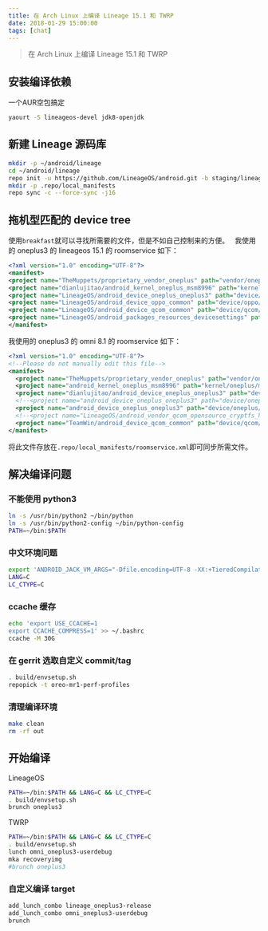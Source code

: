```yaml
---
title: 在 Arch Linux 上编译 Lineage 15.1 和 TWRP
date: 2018-01-29 15:00:00
tags: [chat]
---
```

> 在 Arch Linux 上编译 Lineage 15.1 和 TWRP

## 安装编译依赖
一个AUR空包搞定
```bash
yaourt -S lineageos-devel jdk8-openjdk
```

## 新建 Lineage 源码库
```bash
mkdir -p ~/android/lineage
cd ~/android/lineage
repo init -u https://github.com/LineageOS/android.git -b staging/lineage-15.1
mkdir -p .repo/local_manifests
repo sync -c --force-sync -j16
```

## 拖机型匹配的 device tree
使用`breakfast`就可以寻找所需要的文件，但是不如自己控制来的方便。  
我使用的 oneplus3 的 lineageos 15.1 的 roomservice 如下：
```xml
<?xml version="1.0" encoding="UTF-8"?>
<manifest>
<project name="TheMuppets/proprietary_vendor_oneplus" path="vendor/oneplus" remote="github" revision="lineage-15.1"/>
<project name="dianlujitao/android_kernel_oneplus_msm8996" path="kernel/oneplus/msm8996" remote="github"/>
<project name="LineageOS/android_device_oneplus_oneplus3" path="device/oneplus/oneplus3" remote="github" revision="lineage-15.1"/>
<project name="LineageOS/android_device_oppo_common" path="device/oppo/common" remote="github" revision="lineage-15.1"/>
<project name="LineageOS/android_device_qcom_common" path="device/qcom/common" remote="github"/>
<project name="LineageOS/android_packages_resources_devicesettings" path="packages/resources/devicesettings" remote="github"/>
</manifest>
```
我使用的 oneplus3 的 omni 8.1 的 roomservice 如下：
```xml
<?xml version="1.0" encoding="UTF-8"?>
<!--Please do not manually edit this file-->
<manifest>
  <project name="TheMuppets/proprietary_vendor_oneplus" path="vendor/oneplus" remote="github" revision="lineage-15.1" />
  <project name="android_kernel_oneplus_msm8996" path="kernel/oneplus/msm8996" remote="omnirom" revision="android-8.1" />
  <project name="dianlujitao/android_device_oneplus_oneplus3" path="device/oneplus/oneplus3" remote="github" revision="android-8.1" />
  <!--<project name="android_device_oneplus_oneplus3" path="device/oneplus/oneplus3" remote="omnirom" revision="android-8.1" />-->
  <project name="android_device_oneplus_oneplus3" path="device/oneplus/oneplus3" remote="omnirom" revision="android-8.1" />
  <!--<project name="LineageOS/android_vendor_qcom_opensource_cryptfs_hw" path="vendor/qcom/opensource/cryptfs_hw" remote="github" revision="staging/lineage-15.1" />-->
  <project name="TeamWin/android_device_qcom_common" path="device/qcom/common" remote="github" revision="android-8.0" />
</manifest>
```
将此文件存放在`.repo/local_manifests/roomservice.xml`即可同步所需文件。

## 解决编译问题
### 不能使用 python3
```bash
ln -s /usr/bin/python2 ~/bin/python
ln -s /usr/bin/python2-config ~/bin/python-config
PATH=~/bin:$PATH
```
### 中文环境问题
```bash
export 'ANDROID_JACK_VM_ARGS="-Dfile.encoding=UTF-8 -XX:+TieredCompilation"' >> ~/.bashrc
LANG=C
LC_CTYPE=C
```
### ccache 缓存
```bash
echo 'export USE_CCACHE=1
export CCACHE_COMPRESS=1' >> ~/.bashrc
ccache -M 30G
```
### 在 gerrit 选取自定义 commit/tag
```bash
. build/envsetup.sh
repopick -t oreo-mr1-perf-profiles
```
### 清理编译环境
```bash
make clean
rm -rf out
```
## 开始编译
LineageOS
```bash
PATH=~/bin:$PATH && LANG=C && LC_CTYPE=C
. build/envsetup.sh
brunch oneplus3
```
TWRP
```bash
PATH=~/bin:$PATH && LANG=C && LC_CTYPE=C
. build/envsetup.sh
lunch omni_oneplus3-userdebug
mka recoveryimg
#brunch oneplus3
```
### 自定义编译 target
```bash
add_lunch_combo lineage_oneplus3-release
add_lunch_combo omni_oneplus3-userdebug
brunch
```

